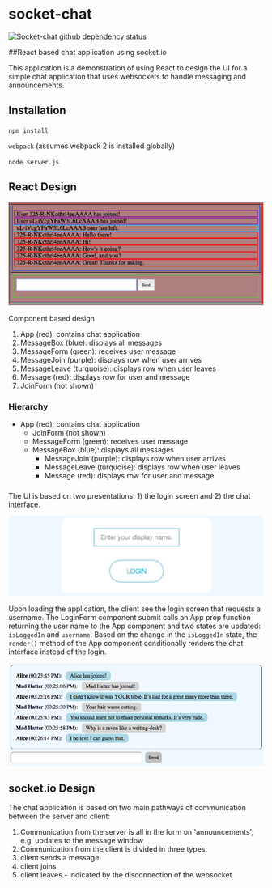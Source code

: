 # socket-chat
[![Socket-chat github dependency status](https://david-dm.org/pdcavanagh/socket-chat.svg)](https://david-dm.org/pdcavanagh/socket-chat)

##React based chat application using socket.io

This application is a demonstration of using React to design the UI for a simple chat application that uses websockets to handle messaging and announcements.

## Installation
`npm install`

`webpack` (assumes webpack 2 is installed globally)

`node server.js`

## React Design

![ui deconstruction](https://github.com/pdcavanagh/socket-chat/blob/master/chatUI.png)

Component based design

1. App (red): contains chat application
2. MessageBox (blue): displays all messages
3. MessageForm (green): receives user message
4. MessageJoin (purple): displays row when user arrives
5. MessageLeave (turquoise): displays row when user leaves
6. Message (red): displays row for user and message
7. JoinForm (not shown)

### Hierarchy

* App (red): contains chat application
  * JoinForm (not shown)
  * MessageForm (green): receives user message
  * MessageBox (blue): displays all messages
    * MessageJoin (purple): displays row when user arrives
    * MessageLeave (turquoise): displays row when user leaves
    * Message (red): displays row for user and message

### 
The UI is based on two presentations: 1) the login screen and 2) the chat interface.

![login form](https://github.com/pdcavanagh/socket-chat/blob/master/loginForm.png)

Upon loading the application, the client see the login screen that requests a username. The LoginForm component submit 
calls an App prop function returning the user name to the App component and two states are updated: `isLoggedIn` and `username`.
Based on the change in the `isLoggedIn` state, the `render()` method of the App component conditionally renders the 
chat interface instead of the login.

![chat dialog screen](https://github.com/pdcavanagh/socket-chat/blob/master/chatDialog.png)

## socket.io Design

The chat application is based on two main pathways of communication between the server and client:

1. Communication from the server is all in the form on 'announcements', e.g. updates to the message window
2. Communication from the client is divided in three types: 
 1. client sends a message
 2. client joins
 3. client leaves - indicated by the disconnection of the websocket


